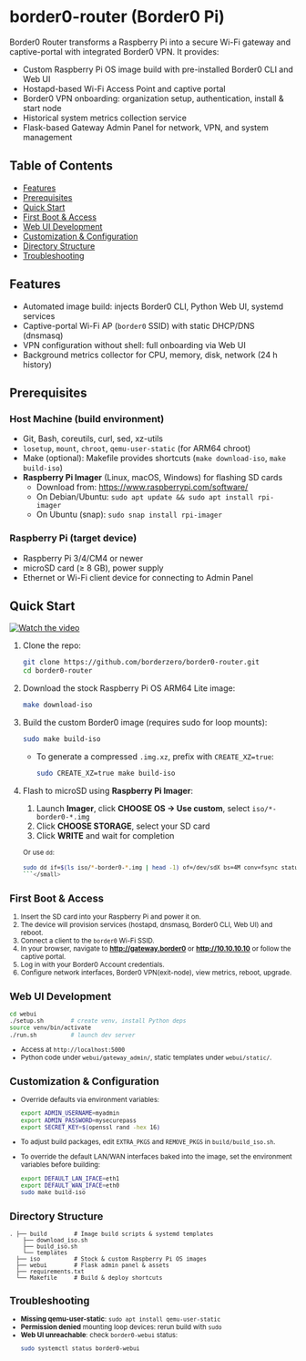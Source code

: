 # border0-router (Border0 Pi)

Border0 Router transforms a Raspberry Pi into a secure Wi-Fi gateway and captive-portal with integrated Border0 VPN. It provides:
  - Custom Raspberry Pi OS image build with pre-installed Border0 CLI and Web UI
  - Hostapd-based Wi-Fi Access Point and captive portal
  - Border0 VPN onboarding: organization setup, authentication, install & start node
  - Historical system metrics collection service
  - Flask-based Gateway Admin Panel for network, VPN, and system management

## Table of Contents
  - [Features](#features)
  - [Prerequisites](#prerequisites)
  - [Quick Start](#quick-start)
  - [First Boot & Access](#first-boot--access)
  - [Web UI Development](#web-ui-development)
  - [Customization & Configuration](#customization--configuration)
  - [Directory Structure](#directory-structure)
  - [Troubleshooting](#troubleshooting)

## Features
- Automated image build: injects Border0 CLI, Python Web UI, systemd services
- Captive-portal Wi-Fi AP (`border0` SSID) with static DHCP/DNS (dnsmasq)
- VPN configuration without shell: full onboarding via Web UI
- Background metrics collector for CPU, memory, disk, network (24 h history)

## Prerequisites
### Host Machine (build environment)
- Git, Bash, coreutils, curl, sed, xz-utils
- `losetup`, `mount`, `chroot`, `qemu-user-static` (for ARM64 chroot)
- Make (optional): Makefile provides shortcuts (`make download-iso`, `make build-iso`)
- **Raspberry Pi Imager** (Linux, macOS, Windows) for flashing SD cards
  - Download from: https://www.raspberrypi.com/software/
  - On Debian/Ubuntu: `sudo apt update && sudo apt install rpi-imager`
  - On Ubuntu (snap): `sudo snap install rpi-imager`

### Raspberry Pi (target device)
- Raspberry Pi 3/4/CM4 or newer
- microSD card (≥ 8 GB), power supply
- Ethernet or Wi-Fi client device for connecting to Admin Panel

## Quick Start
[![Watch the video](https://img.youtube.com/vi/W6hoqRWbjvo/maxresdefault.jpg)](https://youtu.be/W6hoqRWbjvo)

1. Clone the repo:
   ```bash
   git clone https://github.com/borderzero/border0-router.git
   cd border0-router
   ```
2. Download the stock Raspberry Pi OS ARM64 Lite image:
   ```bash
   make download-iso
   ```
3. Build the custom Border0 image (requires sudo for loop mounts):
   ```bash
   sudo make build-iso
   ```
   - To generate a compressed `.img.xz`, prefix with `CREATE_XZ=true`:
     ```bash
     sudo CREATE_XZ=true make build-iso
     ```
4. Flash to microSD using **Raspberry Pi Imager**:
   1. Launch **Imager**, click **CHOOSE OS → Use custom**, select `iso/*-border0-*.img`
   2. Click **CHOOSE STORAGE**, select your SD card
   3. Click **WRITE** and wait for completion
   
   <small>Or use `dd`:
   ```bash
   sudo dd if=$(ls iso/*-border0-*.img | head -1) of=/dev/sdX bs=4M conv=fsync status=progress
   ```</small>

## First Boot & Access
1. Insert the SD card into your Raspberry Pi and power it on.
2. The device will provision services (hostapd, dnsmasq, Border0 CLI, Web UI) and reboot.
3. Connect a client to the `border0` Wi-Fi SSID.
4. In your browser, navigate to **http://gateway.border0** or **http://10.10.10.10** or follow the captive portal.
5. Log in with your Border0 Account credentials.
6. Configure network interfaces, Border0 VPN(exit-node), view metrics, reboot, upgrade.

## Web UI Development
```bash
cd webui
./setup.sh        # create venv, install Python deps
source venv/bin/activate
./run.sh          # launch dev server
```
- Access at `http://localhost:5000`
- Python code under `webui/gateway_admin/`, static templates under `webui/static/`.

## Customization & Configuration
- Override defaults via environment variables:
  ```bash
  export ADMIN_USERNAME=myadmin
  export ADMIN_PASSWORD=mysecurepass
  export SECRET_KEY=$(openssl rand -hex 16)
  ```
- To adjust build packages, edit `EXTRA_PKGS` and `REMOVE_PKGS` in `build/build_iso.sh`.

- To override the default LAN/WAN interfaces baked into the image, set the environment variables before building:
  ```bash
  export DEFAULT_LAN_IFACE=eth1
  export DEFAULT_WAN_IFACE=eth0
  sudo make build-iso
  ```

## Directory Structure
```
. ├── build        # Image build scripts & systemd templates
    ├── download_iso.sh
    ├── build_iso.sh
    └── templates
  ├── iso          # Stock & custom Raspberry Pi OS images
  ├── webui        # Flask admin panel & assets
  ├── requirements.txt
  └── Makefile     # Build & deploy shortcuts
```

## Troubleshooting
- **Missing qemu-user-static**: `sudo apt install qemu-user-static`
- **Permission denied** mounting loop devices: rerun build with `sudo`
- **Web UI unreachable**: check `border0-webui` status:
  ```bash
  sudo systemctl status border0-webui
  ```

<!-- EOF -->